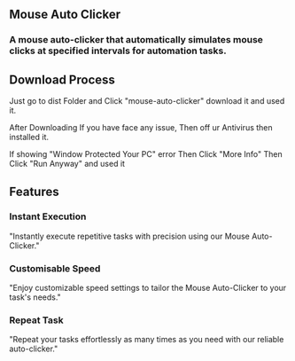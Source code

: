 ## Mouse Auto Clicker

### A mouse auto-clicker that automatically simulates mouse clicks at specified intervals for automation tasks.

## Download Process

Just go to dist Folder and Click "mouse-auto-clicker" download it and used it.

After Downloading If you have face any issue, Then off ur Antivirus then installed it.

If showing "Window Protected Your PC" error 
    Then Click "More Info"
    Then Click "Run Anyway" and used it

## Features

### Instant Execution
"Instantly execute repetitive tasks with precision using our Mouse Auto-Clicker."

### Customisable Speed
"Enjoy customizable speed settings to tailor the Mouse Auto-Clicker to your task's needs."

### Repeat Task
"Repeat your tasks effortlessly as many times as you need with our reliable auto-clicker."
